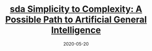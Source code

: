 ---
type: blog
layout: archive
date: 2020-05-20
title: "[sda Simplicity to Complexity: A Possible Path to Artificial General Intelligence
](https://towardsdatascience.com/emergence-how-artificial-general-intelligence-can-be-computationally-modeled-b5fea4797028)"
header:
  teaser: "https://miro.medium.com/max/770/1*g1J5LzPgK-P1ZxgC-1uR-Q.jpeg"
excerpt: "Opinion: An Argument for Cellular Automata-like Mechanisms in Approaching Artificial General Intelligence (AGI)"

---